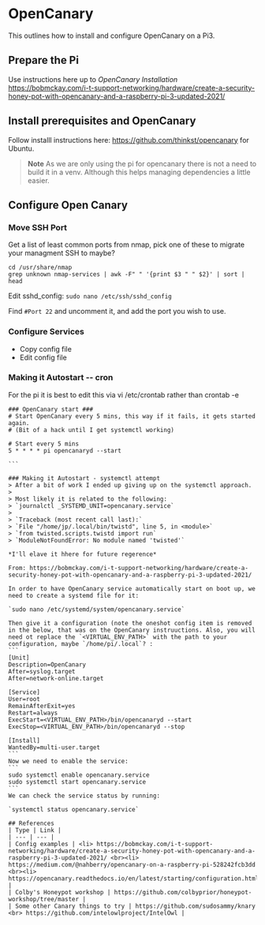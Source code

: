 # OpenCanary
This outlines how to install and configure OpenCanary on a Pi3.

## Prepare the Pi
Use instructions here up to *OpenCanary Installation*
https://bobmckay.com/i-t-support-networking/hardware/create-a-security-honey-pot-with-opencanary-and-a-raspberry-pi-3-updated-2021/

## Install prerequisites and OpenCanary
Follow installl instructions here: https://github.com/thinkst/opencanary for Ubuntu.

>**Note** As we are only using the pi for opencanary there is not a need to build it in a venv. Although this helps managing dependencies a little easier.

## Configure Open Canary
### Move SSH Port
Get a list of least common ports from nmap, pick one of these to migrate your managment SSH to maybe?
```
cd /usr/share/nmap
grep unknown nmap-services | awk -F" " '{print $3 " " $2}' | sort | head
```
Edit sshd_config:
`sudo nano /etc/ssh/sshd_config`

Find `#Port 22` and uncomment it, and add the port you wish to use.


### Configure Services
* Copy config file
* Edit config file

### Making it Autostart -- cron

For the pi it is best to edit this via vi /etc/crontab rather than crontab -e

````
### OpenCanary start ###
# Start OpenCanary every 5 mins, this way if it fails, it gets started again.
# (Bit of a hack until I get systemctl working)

# Start every 5 mins
5 * * * * pi opencanaryd --start

```

### Making it Autostart - systemctl attempt
> After a bit of work I ended up giving up on the systemctl approach.
>
> Most likely it is related to the following:
> `journalctl _SYSTEMD_UNIT=opencanary.service`
>
> `Traceback (most recent call last):`
> `File "/home/jp/.local/bin/twistd", line 5, in <module>`
> `from twisted.scripts.twistd import run`
> `ModuleNotFoundError: No module named 'twisted'`

*I'll elave it hhere for future regerence*

From: https://bobmckay.com/i-t-support-networking/hardware/create-a-security-honey-pot-with-opencanary-and-a-raspberry-pi-3-updated-2021/

In order to have OpenCanary service automatically start on boot up, we need to create a systemd file for it:

`sudo nano /etc/systemd/system/opencanary.service`

Then give it a configuration (note the oneshot config item is removed in the below, that was on the OpenCanary instruuctions. Also, you will need ot replace the `<VIRTUAL_ENV_PATH>` with the path to your configuration, maybe `/home/pi/.local`? :
```
[Unit]
Description=OpenCanary
After=syslog.target
After=network-online.target

[Service]
User=root
RemainAfterExit=yes
Restart=always
ExecStart=<VIRTUAL_ENV_PATH>/bin/opencanaryd --start
ExecStop=<VIRTUAL_ENV_PATH>/bin/opencanaryd --stop

[Install]
WantedBy=multi-user.target
```
Now we need to enable the service:
```
sudo systemctl enable opencanary.service
sudo systemctl start opencanary.service
```
We can check the service status by running:

`systemctl status opencanary.service`

## References
| Type | Link |
| --- | --- | 
| Config examples | <li> https://bobmckay.com/i-t-support-networking/hardware/create-a-security-honey-pot-with-opencanary-and-a-raspberry-pi-3-updated-2021/ <br><li> https://medium.com/@nahberry/opencanary-on-a-raspberry-pi-528242fcb3dd <br><li> https://opencanary.readthedocs.io/en/latest/starting/configuration.html |
| Colby's Honeypot workshop | https://github.com/colbyprior/honeypot-workshop/tree/master |
| Some other Canary things to try | https://github.com/sudosammy/knary <br> https://github.com/intelowlproject/IntelOwl |



